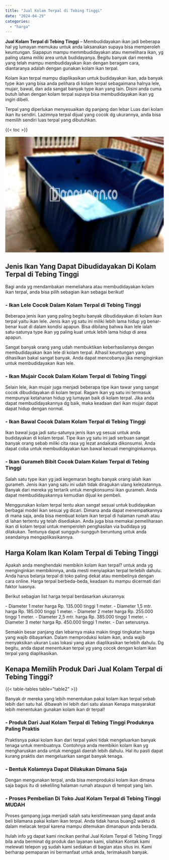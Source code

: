```yaml
---
title: "Jual Kolam Terpal di Tebing Tinggi"
date: "2024-04-29"
categories: 
  - "harga"
---
```


**Jual Kolam Terpal di Tebing Tinggi** – Membudidayakan ikan jadi beberapa hal yg lumayan memukau untuk anda laksanakan supaya bisa memperoleh keuntungan. Siapapun mampu memmbudidayakan atau memelihara ikan, yg paling utama miliki area untuk budidayanya. Begitu banyak dari mereka yang telah mampu membudidayakan ikan dengan beragam cara, diantaranya adalah dengan gunakan kolam ikan terpal.

Kolam ikan terpal mampu diaplikasikan untuk budidayakan ikan, ada banyak type ikan yang bisa anda pelihara di kolam terpal sebagaimana halnya lele, mujair, bawal, dan ada sangat banyak type ikan yang lain. Disini anda cuma butuh lahan dengan kolam terpal supaya bisa membudidayakan ikan yg ingin dibeli.

Terpal yang diperlukan menyesuaikan dg panjang dan lebar Luas dari kolam ikan itu sendiri. Lazimnya terpal dijual yang cocok dg ukurannya, anda bisa memilih sendiri luas terpal yang dibutuhkan.

{{< toc >}}

![Jual Kolam Terpal di Tebing Tinggi](/images/jual-kolam-terpal-22.png)

## Jenis Ikan Yang Dapat Dibudidayakan Di Kolam Terpal di Tebing Tinggi

Bagi anda yg mendambakan memeliahara atau membudidayakan kolam ikan terpal, anda bisa pilih sebagian ikan sebagai berikut!

### \- Ikan Lele Cocok Dalam Kolam Terpal di Tebing Tinggi

Beberapa jenis ikan yang paling begitu banyak dibudidayakan di kolam ikan terpal yaitu ikan lele. Jenis ikan yg satu ini miliki lebih lama hidup yg benar-benar kuat di dalam kondisi apapun. Bisa dibilang bahwa ikan lele ialah satu-satunya type ikan yg paling kuat untuk lebih lama hidup di area apapun.

Sangat banyak orang yang udah membuktikan keberhasilannya dengan membudidayakan ikan lele di kolam terpal. Alhasil keuntungan yang dihasilkan bakal sangat banyak. Anda dapat mencobanya jika menginginkan untuk membudidayakan ikan lele.

### \- Ikan Mujair Cocok Dalam Kolam Terpal di Tebing Tinggi

Selain lele, ikan mujair juga menjadi beberapa tipe ikan tawar yang sangat cocok dibudidayakan di kolam terpal. Ragam ikan yg satu ini termasuk mempunyai ketahanan hidup yg lumayan baik di kolam terpal. Jika anda dapat membudidayakannya dg baik, maka keadaan dari ikan mujair dapat dapat hidup dengan normal.

### \- Ikan Bawal Cocok Dalam Kolam Terpal di Tebing Tinggi

Ikan bawal juga jadi satu-satunya jenis ikan yg sesuai untuk anda budidayakan di kolam terpal. Tipe ikan yg satu ini jadi serbuan sangat banyak orang sebab miliki cita rasa yg lezat andaikata dikonsumsi. Anda dapat coba untuk membudidayakan kan bawal kecuali menginginkannya.

### \- Ikan Gurameh Bibit Cocok Dalam Kolam Terpal di Tebing Tinggi

Salah satu type ikan yg jadi kegemaran begitu banyak orang ialah ikan gurameh. Jenis ikan yang satu ini udah tidak diragukan ulang kelezatannya. Banyak dari mereka yg tertarik untuk mengkonsumsi ikan gurameh. Anda dapat membudidayakannya kemudian dijual ke pembeli.

Menggunakan kolam terpal tentu akan sangat sesuai untuk budidayakan berbagai model ikan sesuai yg dicari. Dimana anda dapat menempatkannya di mana saja, anda bisa membuat kolam ikan terpal di halaman rumah atau di lahan tertentu yg telah disediakan. Anda juga bisa memakai pemeliharaan ikan di kolam terpal untuk memperoleh penghasilan via budidaya yg dilakukan. Tentunya dapat sungguh-sungguh beruntung untuk anda seandainya mengaplikasikannya.

## Harga Kolam Ikan Kolam Terpal di Tebing Tinggi

Apakah anda menghendaki membikin kolam ikan terpal? untuk anda yg menginginkan membikinnya, anda mesti menyiapkan terpal terlebih dahulu. Anda harus belanja terpal di toko paling dekat atau membelinya dengan cara online. Harga terpal berbeda-beda, keadaan itu mampu dicermati dari faktor luasnya.

Berikut sebagian list harga terpal berdasarkan ukurannya:

\- Diameter 1 meter harga Rp. 135.000 tinggi 1 meter. - Diameter 1,5 mtr. harga Rp. 185.000 tinggi 1 meter. - Diameter 2 meter harga Rp. 255.000 tinggi 1 meter. - Diameter 2,5 mtr. harga Rp. 385.000 tinggi 1 meter. - Diameter 3 meter harga Rp. 450.000 tinggi 1 meter. - Dan seterusnya.

Semakin besar panjang dan lebarnya maka makin tinggi tingkatan harga yang wajib dibayarkan. Dalam memproduksi kolam ikan, anda wajib menyaksikan ukuran Luas lokasi yang akan diaplikasikan terlebih dahulu. Dg begitu, anda dapat menentukan terpal yg yang cocok dengan kolam ikan terpal yang diaplikasikan.

## Kenapa Memilih Produk Dari Jual Kolam Terpal di Tebing Tinggi?

{{< table-tables table="table2" >}}

Banyak dr mereka yang lebih menentukan pakai kolam ikan terpal sebab lebih dari satu hal. dibawah ini lebih dari satu alasan Kenapa masyarakat lebih menentukan gunakan kolam ikan dr terpal!

### \- Produk Dari Jual Kolam Terpal di Tebing Tinggi Produknya Paling Praktis

Praktisnya pakai kolam ikan dari terpal yakni tidak mengeluarkan banyak tenaga untuk membuatnya. Contohnya anda membikin kolam ikan yg mengharuskan anda untuk menggali daerah lebih dahulu. Hal itu pasti dapat kurang praktis dan mengeluarkan sangat banyak tenaga.

### \- Bentuk Kolamnya Dapat Dilakukan Dimana Saja

Dengan mengunakan terpal, anda bisa memproduksi kolam ikan dimana saja bagus itu di sekeliling halaman rumah ataupun di tempat yang lain.

### \- Proses Pembelian Di Toko Jual Kolam Terpal di Tebing Tinggi MUDAH

Proses gampang juga menjadi salah satu keistimewaan yang dapat anda beli bilamana pakai kolam ikan terpal. Anda tidak harus buang2 waktu di dalam melacak terpal karena mampu ditemukan dimanapun anda berada.

Itulah info yg dapat kami rincikan perihal Jual Kolam Terpal di Tebing Tinggi bila anda berminat dg produk dan layanan kami, silahkan Kontak kami melewati telepon yg sudah kami sediakan di bagian atas situs ini. Kami berharap pemaparan ini bermanfaat untuk anda, terimakasih banyak.
